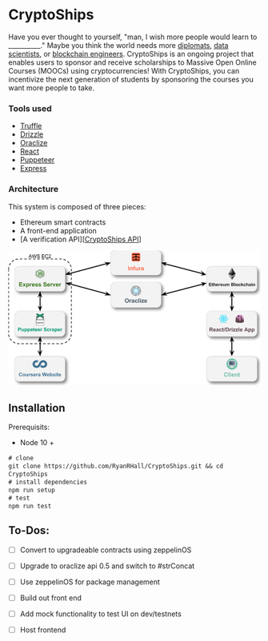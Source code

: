 # CryptoShips

Have you ever thought to yourself, "man, I wish more people would learn to \_\_\_\_\_\_\_\_\_\_." Maybe you think the world needs more [diplomats], [data scientists], or [blockchain engineers]. CryptoShips is an ongoing project that enables users to sponsor and receive scholarships to Massive Open Online Courses (MOOCs) using cryptocurrencies! With CryptoShips, you can incentivize the next generation of students by sponsoring the courses you want more people to take.

### Tools used
  * [Truffle]
  * [Drizzle]
  * [Oraclize]
  * [React]
  * [Puppeteer]
  * [Express]

### Architecture

This system is composed of three pieces:
  * Ethereum smart contracts
  * A front-end application
  * [A verification API][[CryptoShips API]]

![Architecture Diagram][architecture_diagram]

## Installation

Prerequisits:

  * Node 10 +

```
# clone
git clone https://github.com/RyanRHall/CryptoShips.git && cd CryptoShips
# install dependencies
npm run setup
# test
npm run test
```

## To-Dos:

* [ ] Convert to upgradeable contracts using zeppelinOS
* [ ] Upgrade to oraclize api 0.5 and switch to #strConcat
* [ ] Use zeppelinOS for package management
* [ ] Build out front end
* [ ] Add mock functionality to test UI on dev/testnets
* [ ] Host frontend


<!-- Links -->

[architecture_diagram]: docs/architecture_diagram.png "Architecture Diagram"

[Truffle]: https://github.com/trufflesuite/truffle
[Drizzle]: https://github.com/trufflesuite/drizzle
[React]: https://github.com/facebook/react
[Puppeteer]: https://github.com/GoogleChrome/puppeteer
[Express]: https://github.com/expressjs/express
[Oraclize]: https://github.com/oraclize/ethereum-api

[diplomats]: https://www.coursera.org/learn/global-diplomacy
[data scientists]: https://www.coursera.org/learn/python-data-analysis
[blockchain engineers]: https://www.coursera.org/learn/blockchain-foundations-and-use-cases

[CryptoShips API]: https://github.com/RyanRHall/CryptoShipsVerifyAPI
